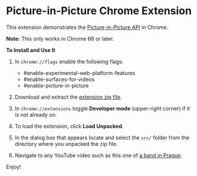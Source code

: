 # Picture-in-Picture Chrome Extension

This extension demonstrates the [Picture-in-Picture API](https://wicg.github.io/picture-in-picture/) in Chrome.

**Note:** This only works in Chrome 68 or later.

**To Install and Use It**
1. In `chrome://flags` enable the following flags:
   * \#enable-experimental-web-platform-features
   * \#enable-surfaces-for-videos
   * \#enable-picture-in-picture

1. Download and extract the [extension zip file](https://github.com/beaufortfrancois/picture-in-picture-chrome-extension/archive/master.zip).
1. In `chrome://extensions` toggle **Developer mode** (upper-right corner) if it is not already on.
1. To load the extension, click **Load Unpacked**.
1. In the dialog box that appears locate and select the `src/` folder from the directory where you unpacked the zip file.
1. Navigate to any YouTube video such as this one of [a band in Prague](https://www.youtube.com/watch?v=tbcnzyDQE1U).

Enjoy!
